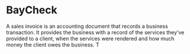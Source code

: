 # BayCheck
A sales invoice is an accounting document that records a business transaction. It provides the business with a record of the services they’ve provided to a client, when the services were rendered and how much money the client owes the business.  T
